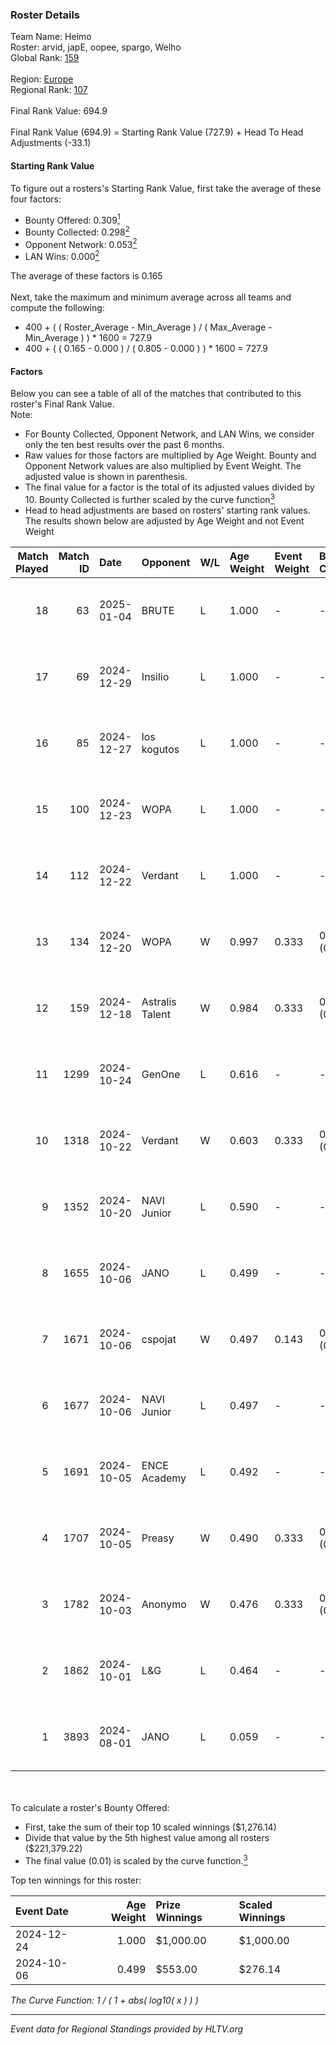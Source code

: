 ### Roster Details<br />
Team Name: Heimo<br />
Roster: arvid, japE, oopee, spargo, Welho<br />
Global Rank: [159](../../standings_global_2025_01_20.md)<br />
<br />
Region: [Europe]( ../../standings_europe_2025_01_20.md)<br />
Regional Rank: [107]( ../../standings_europe_2025_01_20.md)<br />
<br />
Final Rank Value:  694.9<br />
<br />
Final Rank Value (694.9) = Starting Rank Value (727.9) + Head To Head Adjustments (-33.1)<br />

#### Starting Rank Value<br />
To figure out a rosters's Starting Rank Value, first take the average of these four factors:<br />
- Bounty Offered: 0.309[<sup>1</sup>](#table2)
- Bounty Collected: 0.298[<sup>2</sup>](#table1)
- Opponent Network: 0.053[<sup>2</sup>](#table1)
- LAN Wins: 0.000[<sup>2</sup>](#table1)

The average of these factors is 0.165<br />
<br />
Next, take the maximum and minimum average across all teams and compute the following:<br />
- 400 + ( ( Roster_Average - Min_Average ) / ( Max_Average - Min_Average ) ) * 1600 = 727.9
- 400 + ( ( 0.165 - 0.000 ) / ( 0.805 - 0.000 ) ) * 1600 = 727.9


#### Factors<br />
Below you can see a table of all of the matches that contributed to this roster's Final Rank Value.<br />
Note:<br />

- For Bounty Collected, Opponent Network, and LAN Wins, we consider only the ten best results over the past 6 months.
- Raw values for those factors are multiplied by Age Weight. Bounty and Opponent Network values are also multiplied by Event Weight. The adjusted value is shown in parenthesis.
- The final value for a factor is the total of its adjusted values divided by 10. Bounty Collected is further scaled by the curve function[<sup>3</sup>](#curveFunction)
- Head to head adjustments are based on rosters' starting rank values. The results shown below are adjusted by Age Weight and not Event Weight
<span id="table1"></span><br />


| Match Played | Match ID | Date       | Opponent        | W/L | Age Weight | Event Weight | Bounty Collected | Opponent Network | LAN Wins  | H2H Adj. | Roster                            |
| -: | -: | :- | :- | :- | :- | :- | :- | :- | :- | -: | :- |
|           18 |       63 | 2025-01-04 | BRUTE           | L   | 1.000      | -            | -                | -                | -         |   -15.16 | arvid, japE, oopee, spargo, Welho |
|           17 |       69 | 2024-12-29 | Insilio         | L   | 1.000      | -            | -                | -                | -         |   -13.42 | arvid, japE, oopee, spargo, Welho |
|           16 |       85 | 2024-12-27 | los kogutos     | L   | 1.000      | -            | -                | -                | -         |   -24.52 | arvid, japE, oopee, spargo, Welho |
|           15 |      100 | 2024-12-23 | WOPA            | L   | 1.000      | -            | -                | -                | -         |    -8.24 | arvid, japE, oopee, spargo, Welho |
|           14 |      112 | 2024-12-22 | Verdant         | L   | 1.000      | -            | -                | -                | -         |   -11.22 | arvid, japE, oopee, spargo, Welho |
|           13 |      134 | 2024-12-20 | WOPA            | W   | 0.997      | 0.333        | 0.061 (0.020)    | 0.620 (0.206)    | 0 (0.000) |    21.89 | arvid, japE, oopee, spargo, Welho |
|           12 |      159 | 2024-12-18 | Astralis Talent | W   | 0.984      | 0.333        | 0.005 (0.002)    | 0.483 (0.158)    | 0 (0.000) |    15.50 | arvid, japE, oopee, spargo, Welho |
|           11 |     1299 | 2024-10-24 | GenOne          | L   | 0.616      | -            | -                | -                | -         |    -7.72 | arvid, japE, oopee, spargo, Welho |
|           10 |     1318 | 2024-10-22 | Verdant         | W   | 0.603      | 0.333        | 0.050 (0.010)    | 0.427 (0.086)    | 0 (0.000) |    13.65 | arvid, japE, oopee, spargo, Welho |
|            9 |     1352 | 2024-10-20 | NAVI Junior     | L   | 0.590      | -            | -                | -                | -         |    -2.39 | arvid, japE, oopee, spargo, Welho |
|            8 |     1655 | 2024-10-06 | JANO            | L   | 0.499      | -            | -                | -                | -         |    -5.94 | arvid, japE, oopee, spargo, Welho |
|            7 |     1671 | 2024-10-06 | cspojat         | W   | 0.497      | 0.143        | 0.000 (0.000)    | 0.000 (0.000)    | 0 (0.000) |     2.10 | arvid, japE, oopee, spargo, Welho |
|            6 |     1677 | 2024-10-06 | NAVI Junior     | L   | 0.497      | -            | -                | -                | -         |    -2.30 | arvid, japE, oopee, spargo, Welho |
|            5 |     1691 | 2024-10-05 | ENCE Academy    | L   | 0.492      | -            | -                | -                | -         |    -6.96 | arvid, japE, oopee, spargo, Welho |
|            4 |     1707 | 2024-10-05 | Preasy          | W   | 0.490      | 0.333        | 0.012 (0.002)    | 0.109 (0.018)    | 0 (0.000) |     8.08 | arvid, japE, oopee, spargo, Welho |
|            3 |     1782 | 2024-10-03 | Anonymo         | W   | 0.476      | 0.333        | 0.064 (0.010)    | 0.412 (0.065)    | 0 (0.000) |     8.99 | arvid, japE, oopee, Welho, ykis   |
|            2 |     1862 | 2024-10-01 | L&G             | L   | 0.464      | -            | -                | -                | -         |    -4.74 | arvid, japE, oopee, Welho, ykis   |
|            1 |     3893 | 2024-08-01 | JANO            | L   | 0.059      | -            | -                | -                | -         |    -0.67 | arvid, japE, oopee, Welho, ykis   |

<br />
<span id="table2"></span><br />
To calculate a roster's Bounty Offered:<br />

- First, take the sum of their top 10 scaled winnings ($1,276.14)
- Divide that value by the 5th highest value among all rosters ($221,379.22)
- The final value (0.01) is scaled by the curve function.[<sup>3</sup>](#curveFunction)

Top ten winnings for this roster:<br />

| Event Date | Age Weight | Prize Winnings | Scaled Winnings |
| :- | -: | :- | :- |
| 2024-12-24 |      1.000 | $1,000.00      | $1,000.00       |
| 2024-10-06 |      0.499 | $553.00        | $276.14         |


<span id="curveFunction"></span>_The Curve Function: 1 / ( 1 + abs( log10( x ) ) )_<br />

---
_Event data for Regional Standings provided by HLTV.org_<br />
